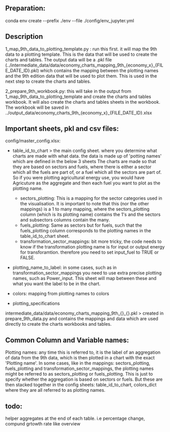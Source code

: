 ## Preparation:
conda env create --prefix ./env --file ./config/env_jupyter.yml

## Description
1_map_9th_data_to_plotting_template.py : run this first. it will map the 9th data to a plotting template. This is the data that will be used to create the charts and tables. The output data will be a .pkl file (../intermediate_data/data/economy_charts_mapping_9th_{economy_x}_{FILE_DATE_ID}.pkl) which contains the mapping between the plotting names and the 9th edition data that will be used to plot them. This is used in the next step to create the charts and tables.

2_prepare_9th_workbook.py: this will take in the output from 1_map_9th_data_to_plotting_template and create the charts and tables workbook. It will also create the charts and tables sheets in the workbook. The workbook will be saved in ../output_data/economy_charts_9th_{economy_x}_{FILE_DATE_ID}.xlsx

## Important sheets, pkl and csv files:
config/master_config.xlsx:
- table_id_to_chart > the main config sheet. where you determine what charts are made with what data. the data is made up of 'potting names' which are defined in the below 3 sheets The charts are made so that they are based on sectors and fuels, where there is either a sector which all the fuels are part of, or a fuel which all the sectors are part of. So if you were plotting agricultural energy use, you would have Agricuture as the aggregate and then each fuel you want to plot as the plotting name. 

    - sectors_plotting: This is a mapping for the sector categories used in the visualisation. It is important to note that this (nor the other mappings) is a 1 to many mapping, where the sectors_plotting column (which is its plotting name) contains the 1's and the sectors and subsectors columns contain the many.
    - fuels_plotting: Same as sectors but for fuels, such that the fuels_plotting column corresponds to the plotting names in the table_id_to_chart sheet.
    - transformation_sector_mappings: bit more tricky, the code needs to know if the transformation plotting name is for input or output energy for transforamtion. therefore you need to set input_fuel to TRUE or FALSE.

- plotting_name_to_label: in some cases, such as in transformation_sector_mappings you need to use extra precise plotting names, such as Power_input. This sheet will map between these and what you want the label to be in the chart. 
- colors: mapping from plotting names to colors
- plotting_specifications

intermediate_data/data/economy_charts_mapping_9th_{}_{}.pkl > created in prepare_9th_data.py and contains the mappings and data which are used directly to create the charts workbooks and tables.

## Common Column and Variable names:
Plotting names: any time this is referred to, it is the label of an aggregation of data from the 9th data, which is then plotted in a chart with the exact 'Plotting name'. In some cases, like in the mappings: sectors_plotting, fuels_plotting and transformation_sector_mappings, the plotting names might be referred to as sectors_plotting or fuels_plotting. This is just to specify whether the aggregation is based on sectors or fuels. But these are then stacked together in the config sheets: table_id_to_chart, colors_dict where they are all referred to as plotting names.

## todo:
helper aggregates at the end of each table. i.e percentage change, compund grtowth rate like overview




